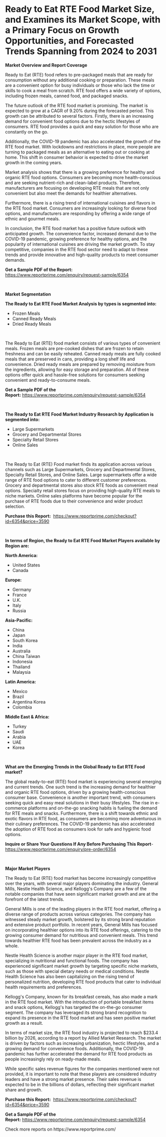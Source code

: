 <p><h1>Ready to Eat RTE Food Market Size, and Examines its Market Scope, with a Primary Focus on Growth Opportunities, and Forecasted Trends Spanning from 2024 to 2031</h1></p><p><strong>Market Overview and Report Coverage</strong></p>
<p><p>Ready to Eat (RTE) food refers to pre-packaged meals that are ready for consumption without any additional cooking or preparation. These meals are a convenient option for busy individuals or those who lack the time or skills to cook a meal from scratch. RTE food offers a wide variety of options, including frozen meals, canned food, and packaged snacks.</p><p>The future outlook of the RTE food market is promising. The market is expected to grow at a CAGR of 9.20% during the forecasted period. This growth can be attributed to several factors. Firstly, there is an increasing demand for convenient food options due to the hectic lifestyles of consumers. RTE food provides a quick and easy solution for those who are constantly on the go.</p><p>Additionally, the COVID-19 pandemic has also accelerated the growth of the RTE food market. With lockdowns and restrictions in place, more people are turning to packaged meals as an alternative to eating out or cooking at home. This shift in consumer behavior is expected to drive the market growth in the coming years.</p><p>Market analysis shows that there is a growing preference for healthy and organic RTE food options. Consumers are becoming more health-conscious and are seeking nutrient-rich and clean-label products. Therefore, manufacturers are focusing on developing RTE meals that are not only convenient but also meet the demands for healthier alternatives.</p><p>Furthermore, there is a rising trend of international cuisines and flavors in the RTE food market. Consumers are increasingly looking for diverse food options, and manufacturers are responding by offering a wide range of ethnic and gourmet meals.</p><p>In conclusion, the RTE food market has a positive future outlook with anticipated growth. The convenience factor, increased demand due to the COVID-19 pandemic, growing preference for healthy options, and the popularity of international cuisines are driving the market growth. To stay competitive, companies in the RTE food sector need to adapt to these trends and provide innovative and high-quality products to meet consumer demands.</p></p>
<p><strong>Get a Sample PDF of the Report:</strong> <a href="https://www.reportprime.com/enquiry/request-sample/6354">https://www.reportprime.com/enquiry/request-sample/6354</a></p>
<p>&nbsp;</p>
<p><strong>Market Segmentation</strong></p>
<p><strong>The Ready to Eat RTE Food Market Analysis by types is segmented into:</strong></p>
<p><ul><li>Frozen Meals</li><li>Canned Ready Meals</li><li>Dried Ready Meals</li></ul></p>
<p>&nbsp;</p>
<p><p>The Ready to Eat (RTE) food market consists of various types of convenient meals. Frozen meals are pre-cooked dishes that are frozen to retain freshness and can be easily reheated. Canned ready meals are fully cooked meals that are preserved in cans, providing a long shelf life and convenience. Dried ready meals are prepared by removing moisture from the ingredients, allowing for easy storage and preparation. All of these options offer quick and hassle-free solutions for consumers seeking convenient and ready-to-consume meals.</p></p>
<p><strong>Get a Sample PDF of the Report:</strong>&nbsp;<a href="https://www.reportprime.com/enquiry/request-sample/6354">https://www.reportprime.com/enquiry/request-sample/6354</a></p>
<p>&nbsp;</p>
<p><strong>The Ready to Eat RTE Food Market Industry Research by Application is segmented into:</strong></p>
<p><ul><li>Large Supermarkets</li><li>Grocery and Departmental Stores</li><li>Specialty Retail Stores</li><li>Online Sales</li></ul></p>
<p>&nbsp;</p>
<p><p>The Ready to Eat (RTE) Food market finds its application across various channels such as Large Supermarkets, Grocery and Departmental Stores, Specialty Retail Stores, and Online Sales. Large supermarkets offer a wide range of RTE food options to cater to different customer preferences. Grocery and departmental stores also stock RTE foods as convenient meal options. Specialty retail stores focus on providing high-quality RTE meals to niche markets. Online sales platforms have become popular for the purchase of RTE foods due to their convenience and wider product selection.</p></p>
<p><strong>Purchase this Report:</strong>&nbsp; <a href="https://www.reportprime.com/checkout?id=6354&price=3590">https://www.reportprime.com/checkout?id=6354&price=3590</a></p>
<p>&nbsp;</p>
<p><strong>In terms of Region, the Ready to Eat RTE Food Market Players available by Region are:</strong></p>
<p>
    <p> <strong> North America: </strong>
        <ul>
            <li>United States</li>
            <li>Canada</li>
        </ul>
        </p> 
    <p> <strong> Europe: </strong>
        <ul>
            <li>Germany</li>
            <li>France</li>
            <li>U.K.</li>
            <li>Italy</li>
            <li>Russia</li>
        </ul>
        </p> 
    <p> <strong> Asia-Pacific: </strong>
        <ul>
            <li>China</li>
            <li>Japan</li>
            <li>South Korea</li>
            <li>India</li>
            <li>Australia</li>
            <li>China Taiwan</li>
            <li>Indonesia</li>
            <li>Thailand</li>
            <li>Malaysia</li>
        </ul>
        </p> 
    <p> <strong> Latin America: </strong>
        <ul>
            <li>Mexico</li>
            <li>Brazil</li>
            <li>Argentina Korea</li>
            <li>Colombia</li>
        </ul>
        </p> 
    <p> <strong> Middle East & Africa: </strong>
        <ul>
            <li>Turkey</li>
            <li>Saudi</li>
            <li>Arabia</li>
            <li>UAE</li>
            <li>Korea</li>
        </ul>
    </p>
    </p>
<p>&nbsp;</p>
<p><strong>What are the Emerging Trends in the Global Ready to Eat RTE Food market?</strong></p>
<p><p>The global ready-to-eat (RTE) food market is experiencing several emerging and current trends. One such trend is the increasing demand for healthier and organic RTE food options, driven by a growing health-conscious consumer base. Convenience is another important trend, with consumers seeking quick and easy meal solutions in their busy lifestyles. The rise in e-commerce platforms and on-the-go snacking habits is fueling the demand for RTE meals and snacks. Furthermore, there is a shift towards ethnic and exotic flavors in RTE food, as consumers are becoming more adventurous in their culinary preferences. The COVID-19 pandemic has also accelerated the adoption of RTE food as consumers look for safe and hygienic food options.</p></p>
<p><strong>Inquire or Share Your Questions If Any Before Purchasing This Report</strong>- <a href="https://www.reportprime.com/enquiry/pre-order/6354">https://www.reportprime.com/enquiry/pre-order/6354</a></p>
<p>&nbsp;</p>
<p><strong>Major Market Players</strong></p>
<p><p>The Ready to Eat (RTE) food market has become increasingly competitive over the years, with several major players dominating the industry. General Mills, Nestle Health Science, and Kellogg's Company are a few of the notable companies that have seen significant market growth and are at the forefront of the latest trends.</p><p>General Mills is one of the leading players in the RTE food market, offering a diverse range of products across various categories. The company has witnessed steady market growth, bolstered by its strong brand reputation and extensive product portfolio. In recent years, General Mills has focused on incorporating healthier options into its RTE food offerings, catering to the growing consumer demand for nutritious and convenient meals. This trend towards healthier RTE food has been prevalent across the industry as a whole.</p><p>Nestle Health Science is another major player in the RTE food market, specializing in nutritional and functional foods. The company has experienced significant market growth by targeting specific niche markets, such as those with special dietary needs or medical conditions. Nestle Health Science has also been capitalizing on the rising trend of personalized nutrition, developing RTE food products that cater to individual health requirements and preferences.</p><p>Kellogg's Company, known for its breakfast cereals, has also made a mark in the RTE food market. With the introduction of portable breakfast items and snack options, Kellogg's has targeted the on-the-go consumer segment. The company has leveraged its strong brand recognition to expand its presence in the RTE food market and has seen positive market growth as a result.</p><p>In terms of market size, the RTE food industry is projected to reach $233.4 billion by 2026, according to a report by Allied Market Research. The market is driven by factors such as increasing urbanization, hectic lifestyles, and a growing demand for convenience foods. Additionally, the COVID-19 pandemic has further accelerated the demand for RTE food products as people increasingly rely on ready-made meals.</p><p>While specific sales revenue figures for the companies mentioned were not provided, it is important to note that these players are considered industry leaders and have a strong market presence. Their sales revenue is expected to be in the billions of dollars, reflecting their significant market share and growth.</p></p>
<p><strong>Purchase this Report:</strong>&nbsp;&nbsp;<a href="https://www.reportprime.com/checkout?id=6354&price=3590">https://www.reportprime.com/checkout?id=6354&price=3590</a></p>
<p></p>
<p><strong>Get a Sample PDF of the Report:</strong>&nbsp;<a href="https://www.reportprime.com/enquiry/request-sample/6354">https://www.reportprime.com/enquiry/request-sample/6354</a></p>
<p>Check more reports on https://www.reportprime.com/</p>